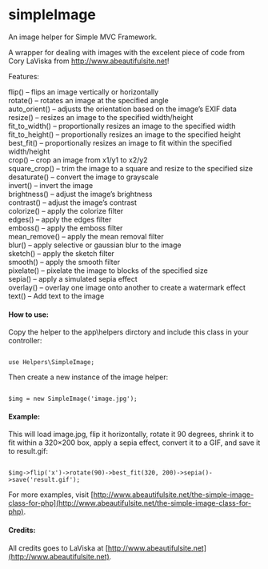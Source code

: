 # simpleImage

An image helper for Simple MVC Framework.

A wrapper for dealing with images with the excelent piece of code from Cory LaViska from http://www.abeautifulsite.net!

Features:

flip() – flips an image vertically or horizontally<br />
rotate() – rotates an image at the specified angle<br />
auto_orient() – adjusts the orientation based on the image’s EXIF data<br />
resize() – resizes an image to the specified width/height<br />
fit_to_width() – proportionally resizes an image to the specified width<br />
fit_to_height() – proportionally resizes an image to the specified height<br />
best_fit() – proportionally resizes an image to fit within the specified width/height<br />
crop() – crop an image from x1/y1 to x2/y2<br />
square_crop() – trim the image to a square and resize to the specified size<br />
desaturate() – convert the image to grayscale<br />
invert() – invert the image<br />
brightness() – adjust the image’s brightness<br />
contrast() – adjust the image’s contrast<br />
colorize() – apply the colorize filter<br />
edges() – apply the edges filter<br />
emboss() – apply the emboss filter<br />
mean_remove() – apply the mean removal filter<br />
blur() – apply selective or gaussian blur to the image<br />
sketch() – apply the sketch filter<br />
smooth() – apply the smooth filter<br />
pixelate() – pixelate the image to blocks of the specified size<br />
sepia() – apply a simulated sepia effect<br />
overlay() – overlay one image onto another to create a watermark effect<br />
text() – Add text to the image<br />

#### How to use:

Copy the helper to the app\helpers dirctory and include this class in your controller:

<code>
use Helpers\SimpleImage;
</code>

Then create a new instance of the image helper:

<code>
$img = new SimpleImage('image.jpg');
</code>

#### Example:

This will load image.jpg, flip it horizontally, rotate it 90 degrees, shrink it to fit within a 320×200 box, apply a sepia effect, convert it to a GIF, and save it to result.gif:

<code>
$img->flip('x')->rotate(90)->best_fit(320, 200)->sepia()->save('result.gif');
</code>

For more examples, visit [http://www.abeautifulsite.net/the-simple-image-class-for-php](http://www.abeautifulsite.net/the-simple-image-class-for-php).

#### Credits:

All credits goes to LaViska at [http://www.abeautifulsite.net](http://www.abeautifulsite.net).
